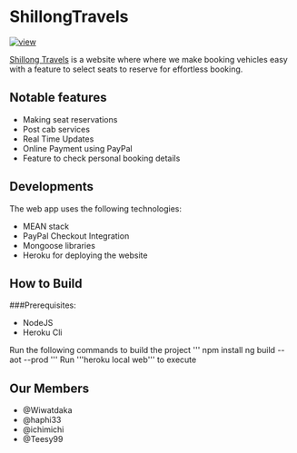# ShillongTravels

<a href="https://shillongtravels.herokuapp.com/home">![view](../../../assets/images/BrowserView.jpg)<a>


[Shillong Travels](https://shillongtravels.herokuapp.com/home) is a website where where we make booking vehicles easy with a feature to select seats to reserve for effortless booking.

## Notable features

* Making seat reservations
* Post cab services
* Real Time Updates
* Online Payment using PayPal
* Feature to check personal booking details

## Developments

The web app uses the following technologies:
* MEAN stack
* PayPal Checkout Integration
* Mongoose libraries
* Heroku for deploying the website

## How to Build

###Prerequisites:
* NodeJS
* Heroku Cli

Run the following commands to build the project
'''
npm install
ng build --aot --prod
'''
Run '''heroku local web''' to execute

## Our Members

* @Wiwatdaka
* @haphi33
* @ichimichi
* @Teesy99

